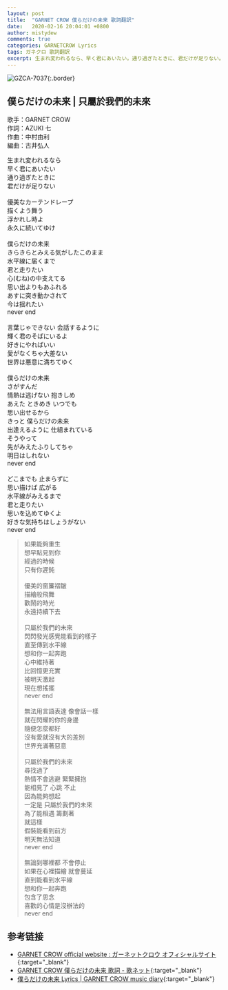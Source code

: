 ```yaml
---
layout: post
title:  "GARNET CROW 僕らだけの未来 歌詞翻訳"
date:   2020-02-16 20:04:01 +0800
author: mistydew
comments: true
categories: GARNETCROW Lyrics
tags: ガネクロ 歌詞翻訳
excerpt: 生まれ変われるなら、早く君にあいたい。通り過ぎたときに、君だけが足りない。
---
```

![GZCA-7037](/gc/assets/images/discography/single/GZCA-7037.jpg){:.border}

## 僕らだけの未来 | 只屬於我們的未來

歌手：GARNET CROW<br>
作詞：AZUKI 七<br>
作曲：中村由利<br>
編曲：古井弘人

<div class="lyric-original">
<p>
生まれ変われるなら<br>
早く君にあいたい<br>
通り過ぎたときに<br>
君だけが足りない<br>
<br>
優美なカーテンドレープ<br>
描くよう舞う<br>
浮かれし時よ<br>
永久に続いてゆけ<br>
<br>
僕らだけの未来<br>
きらきらとみえる気がしたこのまま<br>
水平線に届くまで<br>
君と走りたい<br>
心(むね)の中支えてる<br>
思い出よりもあふれる<br>
あすに突き動かされて<br>
今は揺れたい<br>
never end<br>
<br>
言葉じゃできない 会話するように<br>
輝く君のそばにいるよ<br>
好きにやればいい<br>
愛がなくちゃ大差ない<br>
世界は悪意に満ちてゆく<br>
<br>
僕らだけの未来<br>
さがすんだ<br>
情熱は逃げない 抱きしめ<br>
あえた ときめき いつでも<br>
思い出せるから<br>
きっと 僕らだけの未来<br>
出逢えるように 仕組まれている<br>
そうやって<br>
先がみえたふりしてちゃ<br>
明日はしれない<br>
never end<br>
<br>
どこまでも 止まらずに<br>
思い描けば 広がる<br>
水平線がみえるまで<br>
君と走りたい<br>
思いを込めてゆくよ<br>
好きな気持ちはしょうがない<br>
never end
</p>
</div>

<div class="lyric-translation">
<blockquote>
如果能夠重生<br>
想早點見到你<br>
經過的時候<br>
只有你遲鈍<br>
<br>
優美的窗簾褶皺<br>
描繪般飛舞<br>
歡鬧的時光<br>
永遠持續下去<br>
<br>
只屬於我們的未來<br>
閃閃發光感覺能看到的樣子<br>
直至傳到水平線<br>
想和你一起奔跑<br>
心中維持著<br>
比回憶更充實<br>
被明天激起<br>
現在想搖擺<br>
never end<br>
<br>
無法用言語表達 像會話一樣<br>
就在閃耀的你的身邊<br>
隨便怎麼都好<br>
沒有愛就沒有大的差別<br>
世界充滿著惡意<br>
<br>
只屬於我們的未來<br>
尋找過了<br>
熱情不會逃避 緊緊擁抱<br>
能相見了 心跳 不止<br>
因為能夠想起<br>
一定是 只屬於我們的未來<br>
為了能相遇 籌劃著<br>
就這樣<br>
假裝能看到前方<br>
明天無法知道<br>
never end<br>
<br>
無論到哪裡都 不會停止<br>
如果在心裡描繪 就會蔓延<br>
直到能看到水平線<br>
想和你一起奔跑<br>
包含了思念<br>
喜歡的心情是沒辦法的<br>
never end
</blockquote>
</div>

## 参考链接

* [GARNET CROW official website : ガーネットクロウ オフィシャルサイト](http://www.garnetcrow.com){:target="_blank"}
* [GARNET CROW 僕らだけの未来 歌詞 - 歌ネット](https://www.uta-net.com/song/18459){:target="_blank"}
* [僕らだけの未来 Lyrics \| GARNET CROW music diary](https://mistydew.github.io/gc/lyrics/original/僕らだけの未来.html){:target="_blank"}
